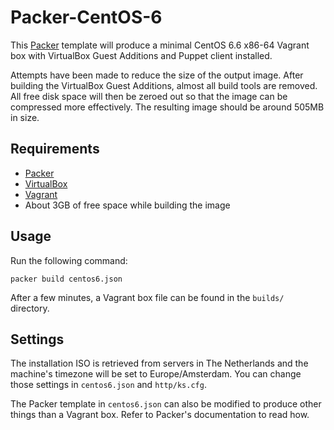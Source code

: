 # Packer-CentOS-6

This [Packer](https://packer.io/) template will produce a minimal CentOS 6.6 x86-64 Vagrant box with VirtualBox Guest Additions and Puppet client installed.

Attempts have been made to reduce the size of the output image. After building the VirtualBox Guest Additions, almost all build tools are removed. All free disk space will then be zeroed out so that the image can be compressed more effectively. The resulting image should be around 505MB in size.

## Requirements

  - [Packer](https://www.packer.io/)
  - [VirtualBox](https://www.virtualbox.org/)
  - [Vagrant](https://vagrantup.com/)
  - About 3GB of free space while building the image

## Usage

Run the following command:

`packer build centos6.json`

After a few minutes, a Vagrant box file can be found in the `builds/` directory. 

## Settings

The installation ISO is retrieved from servers in The Netherlands and the machine's timezone will be set to Europe/Amsterdam. You can change those settings in `centos6.json` and `http/ks.cfg`.

The Packer template in `centos6.json` can also be modified to produce other things than a Vagrant box. Refer to Packer's documentation to read how.
